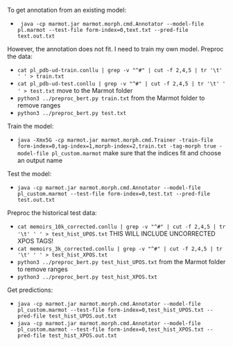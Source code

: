 To get annotation from an existing model:
+ `` java -cp marmot.jar marmot.morph.cmd.Annotator --model-file pl.marmot --test-file form-index=0,text.txt --pred-file text.out.txt``

However, the annotation does not fit. I need to train my own model.
Preproc the data:
+ ``cat pl_pdb-ud-train.conllu | grep -v "^#" | cut -f 2,4,5 | tr '\t' ' ' > train.txt``
+ ``cat pl_pdb-ud-test.conllu | grep -v "^#" | cut -f 2,4,5 | tr '\t' ' ' > test.txt`` move to the Marmot folder
+ ``python3 ../preproc_bert.py train.txt`` from the Marmot folder to remove ranges
+ ``python3 ../preproc_bert.py test.txt``

Train the model:
+ ``java -Xmx5G -cp marmot.jar marmot.morph.cmd.Trainer -train-file form-index=0,tag-index=1,morph-index=2,train.txt -tag-morph true -model-file pl_custom.marmot`` make sure that the indices fit and choose an output name

Test the model:
+ ``java -cp marmot.jar marmot.morph.cmd.Annotator --model-file pl_custom.marmot --test-file form-index=0,test.txt --pred-file test.out.txt``

Preproc the historical test data:
+ ``cat memoirs_10k_corrected.conllu | grep -v "^#" | cut -f 2,4,5 | tr '\t' ' ' > test_hist_UPOS.txt`` THIS WILL INCLUDE UNCORRECTED XPOS TAGS!
+ ``cat memoirs_3k_corrected.conllu | grep -v "^#" | cut -f 2,4,5 | tr '\t' ' ' > test_hist_XPOS.txt``
+ ``python3 ../preproc_bert.py test_hist_UPOS.txt`` from the Marmot folder to remove ranges
+ ``python3 ../preproc_bert.py test_hist_XPOS.txt``

Get predictions:
+ ``java -cp marmot.jar marmot.morph.cmd.Annotator --model-file pl_custom.marmot --test-file form-index=0,test_hist_UPOS.txt --pred-file test_hist_UPOS.out.txt``
+ ``java -cp marmot.jar marmot.morph.cmd.Annotator --model-file pl_custom.marmot --test-file form-index=0,test_hist_XPOS.txt --pred-file test_hist_XPOS.out.txt``

